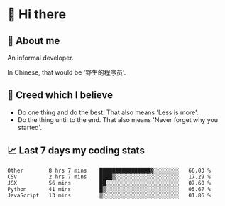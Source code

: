 # 👋 Hi there

## :speech_balloon: About me

An informal developer.

In Chinese, that would be '野生的程序员'.

## :see_no_evil: Creed which I believe

- Do one thing and do the best. That also means 'Less is more'.
- Do the thing until to the end. That also means 'Never forget why you started'.

## :chart_with_upwards_trend: Last 7 days my coding stats

<!--START_SECTION:waka-->
```text
Other        8 hrs 7 mins    ████████████████▓░░░░░░░░   66.03 % 
CSV          2 hrs 7 mins    ████▒░░░░░░░░░░░░░░░░░░░░   17.29 % 
JSX          56 mins         ██░░░░░░░░░░░░░░░░░░░░░░░   07.60 % 
Python       41 mins         █▒░░░░░░░░░░░░░░░░░░░░░░░   05.67 % 
JavaScript   13 mins         ▒░░░░░░░░░░░░░░░░░░░░░░░░   01.86 % 
```
<!--END_SECTION:waka-->
